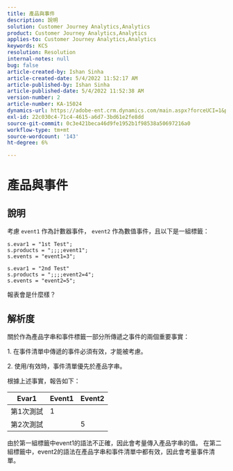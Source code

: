```yaml
---
title: 產品與事件
description: 說明
solution: Customer Journey Analytics,Analytics
product: Customer Journey Analytics,Analytics
applies-to: Customer Journey Analytics,Analytics
keywords: KCS
resolution: Resolution
internal-notes: null
bug: false
article-created-by: Ishan Sinha
article-created-date: 5/4/2022 11:52:17 AM
article-published-by: Ishan Sinha
article-published-date: 5/4/2022 11:52:38 AM
version-number: 2
article-number: KA-15024
dynamics-url: https://adobe-ent.crm.dynamics.com/main.aspx?forceUCI=1&pagetype=entityrecord&etn=knowledgearticle&id=74b539a1-a0cb-ec11-a7b5-6045bd00db25
exl-id: 22c030c4-71c4-4615-a6d7-3bd61e2fe8dd
source-git-commit: 0c3e421beca46d9fe1952b1f98538a50697216a0
workflow-type: tm+mt
source-wordcount: '143'
ht-degree: 6%

---
```


# 產品與事件

## 說明


考慮 `event1` 作為計數器事件， `event2` 作為數值事件，且以下是一組標籤：

```
s.evar1 = "1st Test";
s.products = ";;;;event1";
s.events = "event1=3";

s.evar1 = "2nd Test"
s.products = ";;;;event2=4";
s.events = "event2=5";
```

報表會是什麼樣？


## 解析度


關於作為產品字串和事件標籤一部分所傳遞之事件的兩個重要事實：

1. 在事件清單中傳遞的事件必須有效，才能被考慮。

2. 使用/有效時，事件清單優先於產品字串。

根據上述事實，報告如下：


| Evar1 | Event1 | Event2 |
| --- | --- | --- |
| 第1次測試 | 1 |   |
| 第2次測試 |   | 5 |




由於第一組標籤中event1的語法不正確，因此會考量傳入產品字串的值。 在第二組標籤中，event2的語法在產品字串和事件清單中都有效，因此會考量事件清單。
